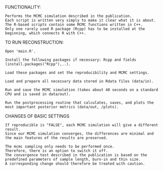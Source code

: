 FUNCTIONALITY:

    Performs the MCMC simulation described in the publication.
    Each script is written very simply to make it clear what it is about.
    The R-based scripts contain some MCMC functions written in C++. 
    Only one rarely used R package (Rcpp) has to be installed at the beginning, which connects R with C++.


TO RUN RECONSTRUCTION:

    Open 'main.R'.
    
    Install the following packages if necessary: Rcpp and fields (install.packages("Rcpp"),..).

    Load these packages and set the reproducibility and MCMC settings.
    
    Load and prepare all necessary data stored in Rdata files (data/in).

    Run and save the MCMC simulation (takes about 40 seconds on a standard CPU and is saved in data/out).

    Run the postprocessing routine that calculates, saves, and plots the most important posterior metrics (data/out, /plots).

CHANGES OF BASIC SETTINGS

    If reproducible is "FALSE", each MCMC simulation will give a different result.
    Since our MCMC simulation converges, the differences are minimal and the main features of the results are preserved.
    
    The mcmc sampling only needs to be performed once. 
    Therefore, there is an option to switch it off.
    The convergence test described in the publication is based on the predefined parameters of sample length, burn-in and thin size.
    A corresponding change should therefore be treated with caution.

